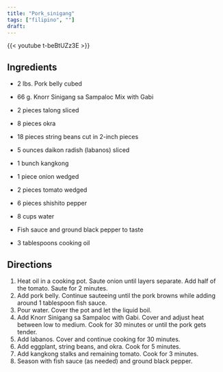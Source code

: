 ```yaml
---
title: "Pork_sinigang"
tags: ["filipino", ""]
draft:
---
```


{{< youtube t-beBtUZz3E  >}}

## Ingredients

-   2 lbs. Pork belly cubed

-   66 g. Knorr Sinigang sa Sampaloc Mix with Gabi

-   2 pieces talong sliced

-   8 pieces okra

-   18 pieces string beans cut in 2-inch pieces

-   5 ounces daikon radish (labanos) sliced

-   1 bunch kangkong

-   1 piece onion wedged

-   2 pieces tomato wedged

-   6 pieces shishito pepper

-   8 cups water

-   Fish sauce and ground black pepper to taste

-   3 tablespoons cooking oil

## Directions

1. Heat oil in a cooking pot. Saute onion until layers separate. Add half of the tomato. Saute for 2 minutes.
2. Add pork belly. Continue sauteeing until the pork browns while adding around 1 tablespoon fish sauce.
3. Pour water. Cover the pot and let the liquid boil.
4. Add Knorr Sinigang sa Sampaloc with Gabi. Cover and adjust heat between low to medium. Cook for 30 minutes or until the pork gets tender.
5. Add labanos. Cover and continue cooking for 30 minutes.
6. Add eggplant, string beans, and okra. Cook for 5 minutes.
7. Add kangkong stalks and remaining tomato. Cook for 3 minutes.
8. Season with fish sauce (as needed) and ground black pepper.